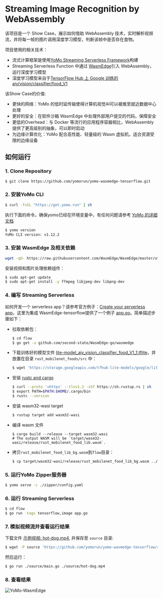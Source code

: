 # Streaming Image Recognition by WebAssembly

该项目是一个 Show Case，展示如何借助 WebAssembly
技术，实时解析视频流，并将每一帧的图片调用深度学习模型，判断该帧中是否存在食物。

项目使用的相关技术：

- 流式计算框架是使用[YoMo Streaming Serverless Framework](https://github.com/yomorun/yomo)构建
- Streaming Serverless Function 中通过
  [WasmEdge](https://github.com/WasmEdge/WasmEdge)引入
  WebAssembly，运行深度学习模型
- 深度学习模型来自于[TensorFlow Hub 上 Google 训练的aiy/vision/classifier/food_V1](https://tfhub.dev/google/lite-model/aiy/vision/classifier/food_V1/1)

该Show Case的价值:

- 更快的网络：YoMo 的低时延传输使得计算机视觉AI可以被推至就近数据中心处理
- 更好的安全：在软件沙箱 WasmEdge 中处理外部用户提交的代码，保障安全
- 更低的Overhead：与 Docker 等流行的应用程序容器相比，WebAssembly
  提供了更高级别的抽象，可以即时启动
- 为边缘计算优化：YoMo 配合高性能、轻量级的 Wasm 虚拟机，适合资源受限的边缘设备

## 如何运行

### 1. Clone Repository

```bash
$ git clone https://github.com/yomorun/yomo-wasmedge-tensorflow.git
```

### 2. 安装YoMo CLI

```bash
$ curl -fsSL "https://get.yomo.run" | sh
```

执行下面的命令，确保yomo已经在环境变量中，有任何问题请参考
[YoMo 的详细文档](https://github.com/yomorun/yomo)

```bash
$ yomo version
YoMo CLI version: v1.12.2
```

### 3. 安装 WasmEdge 及相关依赖

```bash
wget -qO- https://raw.githubusercontent.com/WasmEdge/WasmEdge/master/utils/install.sh | bash -s -- -e all -p /usr/local
```

安装视频和图片处理依赖组件：

```bash
$ sudo apt-get update
$ sudo apt-get install -y ffmpeg libjpeg-dev libpng-dev
```

### 4. 编写 Streaming Serverless

如何开发一个 serverless
app？请参考官方例子：[Create your serverless app](https://github.com/yomorun/yomo#2-create-your-serverless-app)，这里为集成
WasmEdge-tensorflow提供了一个例子
[app.go](https://github.com/yomorun/yomo-wasmedge-image-recognition/blob/main/flow/app.go)。简单描述步骤如下：

- 拉取依赖包：

  ```bash
  $ cd flow
  $ go get -u github.com/second-state/WasmEdge-go/wasmedge
  ```

- 下载训练好的模型文件
  [lite-model_aiy_vision_classifier_food_V1_1.tflite](https://storage.googleapis.com/tfhub-lite-models/google/lite-model/aiy/vision/classifier/food_V1/1.tflite)，并放置在目录
  `rust_mobilenet_foods/src` 中：

  ```bash
  $ wget 'https://storage.googleapis.com/tfhub-lite-models/google/lite-model/aiy/vision/classifier/food_V1/1.tflite' -O ./rust_mobilenet_food/src/lite-model_aiy_vision_classifier_food_V1_1.tflite
  ```

- 安装 [rustc and cargo](https://www.rust-lang.org/tools/install)

  ```bash
  $ curl --proto '=https' --tlsv1.2 -sSf https://sh.rustup.rs | sh
  $ export PATH=$PATH:$HOME/.cargo/bin
  $ rustc --version
  ```

- 安装 wasm32-wasi target

  ```bash
  $ rustup target add wasm32-wasi
  ```

- 编译 wasm 文件

  ```
  $ cargo build --release --target wasm32-wasi
  # The output WASM will be `target/wasm32-wasi/release/rust_mobilenet_food_lib.wasm`.
  ```

- 拷贝`rust_mobilenet_food_lib_bg.wasm`到`flow`目录：

  ```bash
  $ cp target/wasm32-wasi/release/rust_mobilenet_food_lib_bg.wasm ../
  ```

### 5. 运行YoMo Zipper服务器

```bash
$ yomo serve -c ./zipper/config.yaml
```

### 6. 运行 Streaming Serverless

```bash
$ cd flow
$ go run -tags tensorflow,image app.go
```

### 7. 模拟视频流并查看运行结果

下载文件
[示例视频: hot-dog.mp4](https://github.com/yomorun/yomo-wasmedge-tensorflow/releases/download/v0.2.0/hot-dog.mp4),
并保存至 `source` 目录:

```bash
$ wget -P source 'https://github.com/yomorun/yomo-wasmedge-tensorflow/releases/download/v0.2.0/hot-dog.mp4'
```

然后运行：

```bash
$ go run ./source/main.go ./source/hot-dog.mp4
```

### 8. 查看结果

![YoMo-WasmEdge](result.png)
